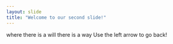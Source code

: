 ```yaml
---
layout: slide
title: "Welcome to our second slide!"
---
```

where there is a will there is a way
Use the left arrow to go back!
